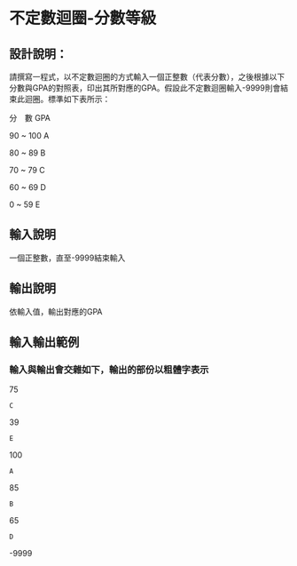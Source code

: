 # 不定數迴圈-分數等級

## 設計說明：
請撰寫一程式，以不定數迴圈的方式輸入一個正整數（代表分數），之後根據以下分數與GPA的對照表，印出其所對應的GPA。假設此不定數迴圈輸入-9999則會結束此迴圈。標準如下表所示：

分　數	GPA

90 ~ 100	A

80 ~ 89 B

70 ~ 79	C

60 ~ 69	D

0 ~ 59	E


## 輸入說明

一個正整數，直至-9999結束輸入

## 輸出說明

依輸入值，輸出對應的GPA

## 輸入輸出範例

### 輸入與輸出會交雜如下，輸出的部份以粗體字表示

75
```
C
```
39
```
E
```
100
```
A
```
85
```
B
```
65
```
D
```
-9999